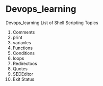 # Devops_learning
Devops_learning
List of Shell Scripting Topics

1. Comments
2. print
3. variavles
4. Functions
5. Conditions
6. loops
7. Redirectoos
8. Quotes
9. SEDEditor
10. Exit Status    